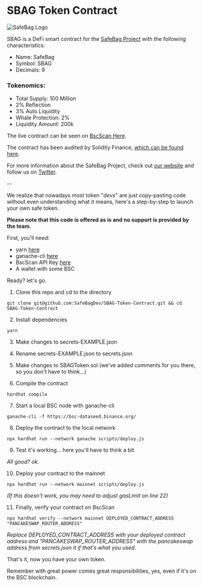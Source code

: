 # SBAG Token Contract

![SafeBag Logo](https://safebag.io/SBAG-logo.png)

SBAG is a DeFi smart contract for the [SafeBag Project](https://safebag.io/) with the following characteristics:

* Name: SafeBag
* Symbol: SBAG
* Decimals: 9

### **Tokenomics:**

* Total Supply: 100 Million
* 2% Reflection
* 3% Auto Liquidity
* Whale Protection: 2%
* Liquidity Amount: 200k

The live contract can be seen on [BscScan Here](https://bscscan.com/address/0xeb6dbdb14b0045557a8587b32767ae0dace9ff73).

The contract has been audited by Solidity Finance, [which can be found here](https://solidity.finance/audits/SBAG/).

For more information about the SafeBag Project, check out [our website](https://safebag.io/) and follow us on [Twitter](https://twitter.com/SafeBagio).

--

We realize that nowadays most token "_devs_" are just copy-pasting code without even understanding what it means, here's a step-by-step to launch your own safe token.

**Please note that this code is offered as is and no support is provided by the team.**

First, you'll need:

- yarn [here](https://yarnpkg.com/)
- ganache-cli [here](https://github.com/trufflesuite/ganache-cli)
- BscScan API Key [here](https://bscscan.com/apis)
- A wallet with some BSC

Ready? let's go.

1. Clone this repo and cd to the directory

`git clone git@github.com:SafeBagDev/SBAG-Token-Contract.git && cd SBAG-Token-Contract`

2. Install dependencies

`yarn`

3. Make changes to secrets-EXAMPLE.json
4. Rename secrets-EXAMPLE.json to secrets.json
5. Make changes to SBAGToken.sol (we've added comments for you there, so you don't have to think...)

6. Compile the contract

`hardhat compile`

7. Start a local BSC node with ganache-cli

`ganache-cli -f https://bsc-dataseed.binance.org/`

8. Deploy the contract to the local network

`npx hardhat run --network ganache scripts/deploy.js`

9. Test it's working... here you'll have to think a bit.

_All good? ok._

10. Deploy your contract to the mainnet

`npx hardhat run --network mainnet scripts/deploy.js`

_(If this doesn't work, you may need to adjust gasLimit on line 22)_

11. Finally, verify your contract on BscScan

`npx hardhat verify --network mainnet DEPLOYED_CONTRACT_ADDRESS "PANCAKESWAP_ROUTER_ADDRESS"`

_Replace DEPLOYED_CONTRACT_ADDRESS with your deployed contract address and "PANCAKESWAP_ROUTER_ADDRESS" with the pancakeswap address from secrets.json it if that's what you used._

That's it, now you have your own token.

Remember with great power comes great responsibilities, yes, even if it's on the BSC blockchain.




